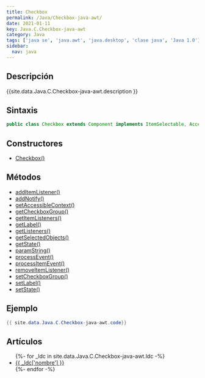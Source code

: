 ```yaml
---
title: Checkbox
permalink: /Java/Checkbox-java-awt/
date: 2021-01-11
key: Java.C.Checkbox-java-awt
category: Java
tags: ['java se', 'java.awt', 'java.desktop', 'clase java', 'Java 1.0']
sidebar: 
  nav: java
---
```


## Descripción
{{site.data.Java.C.Checkbox-java-awt.description }}

## Sintaxis
~~~java
public class Checkbox extends Component implements ItemSelectable, Accessible
~~~

## Constructores
* [Checkbox()](/Java/Checkbox-java-awt/Checkbox/)

## Métodos
* [addItemListener()](/Java/Checkbox-java-awt/addItemListener/)
* [addNotify()](/Java/Checkbox-java-awt/addNotify/)
* [getAccessibleContext()](/Java/Checkbox-java-awt/getAccessibleContext/)
* [getCheckboxGroup()](/Java/Checkbox-java-awt/getCheckboxGroup/)
* [getItemListeners()](/Java/Checkbox-java-awt/getItemListeners/)
* [getLabel()](/Java/Checkbox-java-awt/getLabel/)
* [getListeners()](/Java/Checkbox-java-awt/getListeners/)
* [getSelectedObjects()](/Java/Checkbox-java-awt/getSelectedObjects/)
* [getState()](/Java/Checkbox-java-awt/getState/)
* [paramString()](/Java/Checkbox-java-awt/paramString/)
* [processEvent()](/Java/Checkbox-java-awt/processEvent/)
* [processItemEvent()](/Java/Checkbox-java-awt/processItemEvent/)
* [removeItemListener()](/Java/Checkbox-java-awt/removeItemListener/)
* [setCheckboxGroup()](/Java/Checkbox-java-awt/setCheckboxGroup/)
* [setLabel()](/Java/Checkbox-java-awt/setLabel/)
* [setState()](/Java/Checkbox-java-awt/setState/)

## Ejemplo
~~~java
{{ site.data.Java.C.Checkbox-java-awt.code}}
~~~

## Artículos
<ul>
{%- for _ldc in site.data.Java.C.Checkbox-java-awt.ldc -%}
   <li>
       <a href="{{_ldc['url'] }}">{{ _ldc['nombre'] }}</a>
   </li>
{%- endfor -%}
</ul>
